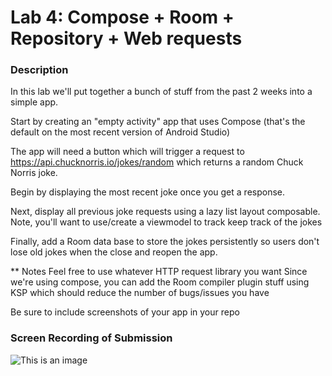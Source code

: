 # Lab 4: Compose + Room + Repository + Web requests

### Description

In this lab we'll put together a bunch of stuff from the past 2 weeks into a simple app.

Start by creating an "empty activity" app that uses Compose (that's the default on the most recent version of Android Studio)

The app will need a button which will trigger a request to https://api.chucknorris.io/jokes/random which returns a random Chuck Norris joke.

Begin by displaying the most recent joke once you get a response.

Next, display all previous joke requests using a lazy list layout composable. Note, you'll want to use/create a viewmodel to track keep track of the jokes

Finally, add a Room data base to store the jokes persistently so users don't lose old jokes when the close and reopen the app.

** Notes
Feel free to use whatever HTTP request library you want Since we're using compose, you can add the Room compiler plugin stuff using KSP which should reduce the number of bugs/issues you have

Be sure to include screenshots of your app in your repo

### Screen Recording of Submission
![This is an image](https://github.com/j2695203/MSD6018Repo/blob/8418b09b16421516c179efe25a5c045ebb6a259d/Lab4/Lab4_recording.gif)
